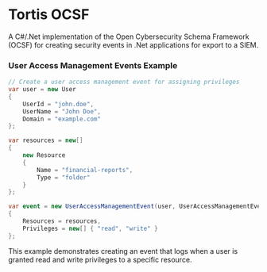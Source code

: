 # Tortis OCSF

A C#/.Net implementation of the Open Cybersecurity Schema Framework (OCSF) for creating security events in .Net applications for export to a SIEM.

### User Access Management Events Example

```csharp
// Create a user access management event for assigning privileges
var user = new User 
{
    UserId = "john.doe",
    UserName = "John Doe",
    Domain = "example.com"
};

var resources = new[] 
{
    new Resource 
    { 
        Name = "financial-reports",
        Type = "folder"
    }
};

var event = new UserAccessManagementEvent(user, UserAccessManagementEvent.Activity.AssignPrivileges)
{
    Resources = resources,
    Privileges = new[] { "read", "write" }
};
```

This example demonstrates creating an event that logs when a user is granted read and write privileges to a specific resource.